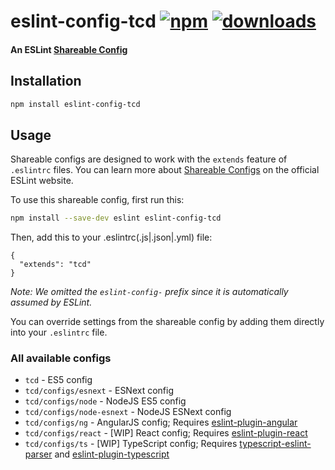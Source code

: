 # eslint-config-tcd [![npm][npm-image]][npm-url] [![downloads][downloads-image]][downloads-url]

#### An ESLint [Shareable Config][shareable-configs-url]

## Installation

```bash
npm install eslint-config-tcd
```

## Usage

Shareable configs are designed to work with the `extends` feature of `.eslintrc` files.
You can learn more about
[Shareable Configs][shareable-configs-url] on the
official ESLint website.

To use this shareable config, first run this:

```bash
npm install --save-dev eslint eslint-config-tcd 
```

Then, add this to your .eslintrc(.js|.json|.yml) file:

```
{
  "extends": "tcd"
}
```

*Note: We omitted the `eslint-config-` prefix since it is automatically assumed by ESLint.*

You can override settings from the shareable config by adding them directly into your
`.eslintrc` file.

### All available configs

* `tcd` - ES5 config
* `tcd/configs/esnext` - ESNext config
* `tcd/configs/node` - NodeJS ES5 config
* `tcd/configs/node-esnext` - NodeJS ESNext config
* `tcd/configs/ng` - AngularJS config; Requires [eslint-plugin-angular][eslint-plugin-angular]
* `tcd/configs/react` - [WIP] React config; Requires [eslint-plugin-react][eslint-plugin-react]
* `tcd/configs/ts` - [WIP] TypeScript config; Requires [typescript-eslint-parser][typescript-eslint-parser] and [eslint-plugin-typescript][eslint-plugin-typescript]


[//]: # (URLs)

[//]: # (main)

[npm-image]: https://img.shields.io/npm/v/eslint-config-tcd.svg
[npm-url]: https://npmjs.org/package/eslint-config-tcd
[downloads-image]: https://img.shields.io/npm/dm/eslint-config-tcd.svg
[downloads-url]: https://npmjs.org/package/eslint-config-tcd
[shareable-configs-url]: http://eslint.org/docs/developer-guide/shareable-configs

[//]: # (other)

[eslint-plugin-angular]: https://www.npmjs.com/package/eslint-plugin-angular
[eslint-plugin-react]: https://www.npmjs.com/package/eslint-plugin-react
[typescript-eslint-parser]: https://www.npmjs.com/package/typescript-eslint-parser
[eslint-plugin-typescript]: https://www.npmjs.com/package/eslint-plugin-typescript
